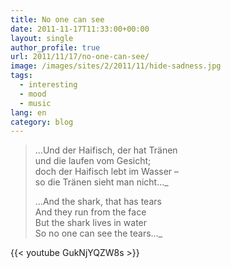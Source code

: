 ```yaml
---
title: No one can see
date: 2011-11-17T11:33:00+00:00
layout: single
author_profile: true
url: 2011/11/17/no-one-can-see/
image: /images/sites/2/2011/11/hide-sadness.jpg
tags:
  - interesting
  - mood
  - music
lang: en
category: blog
---
```

> …Und der Haifisch, der hat Tränen  
> und die laufen vom Gesicht;  
> doch der Haifisch lebt im Wasser –  
> so die Tränen sieht man nicht…_  
> 
> 
> …And the shark, that has tears  
> And they run from the face  
> But the shark lives in water  
> So no one can see the tears…_  

{{< youtube GukNjYQZW8s >}}
